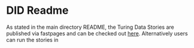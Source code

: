 # DID Readme
As stated in the main directory README, the Turing Data Stories are published via fastpages and can be checked out [here](https://alan-turing-institute.github.io/TuringDataStories-fastpages/).
Alternatively users can run the stories in